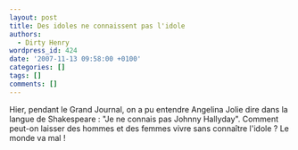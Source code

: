 ```yaml
---
layout: post
title: Des idoles ne connaissent pas l'idole
authors:
  - Dirty Henry
wordpress_id: 424
date: '2007-11-13 09:58:00 +0100'
categories: []
tags: []
comments: []
---
```

Hier, pendant le Grand Journal, on a pu entendre Angelina Jolie dire dans la langue de Shakespeare : "Je ne connais pas Johnny Hallyday". Comment peut-on laisser des hommes et des femmes vivre sans connaître l'idole ? Le monde va mal !

